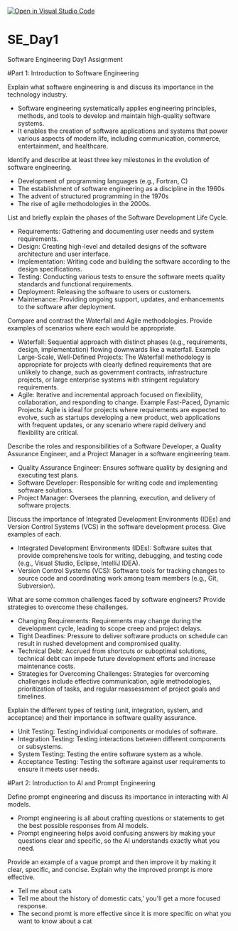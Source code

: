 [![Open in Visual Studio Code](https://classroom.github.com/assets/open-in-vscode-2e0aaae1b6195c2367325f4f02e2d04e9abb55f0b24a779b69b11b9e10269abc.svg)](https://classroom.github.com/online_ide?assignment_repo_id=15566164&assignment_repo_type=AssignmentRepo)
# SE_Day1
Software Engineering Day1 Assignment

#Part 1: Introduction to Software Engineering

Explain what software engineering is and discuss its importance in the technology industry.
- Software engineering systematically applies engineering principles, methods, and tools to develop and maintain high-quality software systems.
- It enables the creation of software applications and systems that power various aspects of modern life, including communication, commerce, entertainment, and healthcare.

Identify and describe at least three key milestones in the evolution of software engineering.
- Development of programming languages (e.g., Fortran, C)
- The establishment of software engineering as a discipline in the 1960s
- The advent of structured programming in the 1970s
- The rise of agile methodologies in the 2000s.

List and briefly explain the phases of the Software Development Life Cycle.
- Requirements: Gathering and documenting user needs and system requirements.
- Design: Creating high-level and detailed designs of the software architecture and user interface.
- Implementation: Writing code and building the software according to the design specifications.
- Testing: Conducting various tests to ensure the software meets quality standards and functional requirements.
- Deployment: Releasing the software to users or customers.
- Maintenance: Providing ongoing support, updates, and enhancements to the software after deployment.


Compare and contrast the Waterfall and Agile methodologies. Provide examples of scenarios where each would be appropriate.
 - Waterfall: Sequential approach with distinct phases (e.g., requirements, design, implementation) flowing downwards like a waterfall.
 Example Large-Scale, Well-Defined Projects: The Waterfall methodology is appropriate for projects with clearly defined requirements that are unlikely to change, such as government contracts, infrastructure projects, or large enterprise systems with stringent regulatory requirements.
- Agile: Iterative and incremental approach focused on flexibility, collaboration, and responding to change.
 Example Fast-Paced, Dynamic Projects: Agile is ideal for projects where requirements are expected to evolve, such as startups developing a new product, web applications with frequent updates, or any scenario where rapid delivery and flexibility are critical.


Describe the roles and responsibilities of a Software Developer, a Quality Assurance Engineer, and a Project Manager in a software engineering team.
- Quality Assurance Engineer: Ensures software quality by designing and executing test plans.
- Software Developer: Responsible for writing code and implementing software solutions.
- Project Manager: Oversees the planning, execution, and delivery of software projects.


Discuss the importance of Integrated Development Environments (IDEs) and Version Control Systems (VCS) in the software development process. Give examples of each.
- Integrated Development Environments (IDEs): Software suites that provide comprehensive tools for writing, debugging, and testing code (e.g., Visual Studio, Eclipse, IntelliJ IDEA).
- Version Control Systems (VCS): Software tools for tracking changes to source code and coordinating work among team members (e.g., Git, Subversion).


What are some common challenges faced by software engineers? Provide strategies to overcome these challenges.
 - Changing Requirements: Requirements may change during the development cycle, leading to scope creep and project delays.
 - Tight Deadlines: Pressure to deliver software products on schedule can result in rushed development and compromised quality.
 - Technical Debt: Accrued from shortcuts or suboptimal solutions, technical debt can impede future development efforts and increase maintenance costs.
 - Strategies for Overcoming Challenges: Strategies for overcoming challenges include effective communication, agile methodologies, prioritization of tasks, and regular reassessment of project goals and timelines.



Explain the different types of testing (unit, integration, system, and acceptance) and their importance in software quality assurance.
 - Unit Testing: Testing individual components or modules of software.
 - Integration Testing: Testing interactions between different components or subsystems.
 - System Testing: Testing the entire software system as a whole.
 - Acceptance Testing: Testing the software against user requirements to ensure it meets user needs.



#Part 2: Introduction to AI and Prompt Engineering


Define prompt engineering and discuss its importance in interacting with AI models.
- Prompt engineering is all about crafting questions or statements to get the best possible responses from AI models. 
- Prompt engineering helps avoid confusing answers by making your questions clear and specific, so the AI understands exactly what you need.


Provide an example of a vague prompt and then improve it by making it clear, specific, and concise. Explain why the improved prompt is more effective.
- Tell me about cats
- Tell me about the history of domestic cats,' you'll get a more focused response.
- The second promt is more effective since it is more specific on what you want to know about a cat
